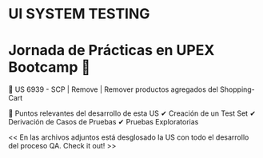 # UI SYSTEM TESTING
# Jornada de Prácticas en UPEX Bootcamp 🌟
🔵 US 6939 - SCP | Remove | Remover productos agregados del Shopping-Cart

🔰 Puntos relevantes del desarrollo de esta US
  ✔ Creación de un Test Set 
    ✔ Derivación de Casos de Pruebas
      ✔ Pruebas Exploratorias

<< En las archivos adjuntos está desglosado la US con todo el desarrollo del proceso QA. Check it out! >>
